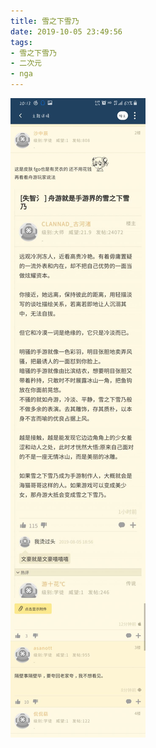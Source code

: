 ```yaml
---
title: 雪之下雪乃
date: 2019-10-05 23:49:56
tags:
- 雪之下雪乃
- 二次元
- nga
---
```


![](2019-10-06-00-36/01.jpg)
